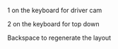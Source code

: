 1 on the keyboard for driver cam

2 on the keyboard for top down

Backspace to regenerate the layout
